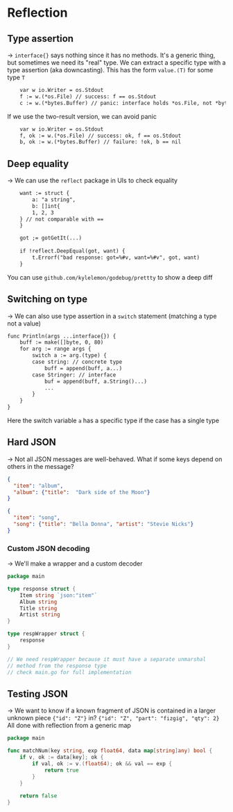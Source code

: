 # Reflection

## Type assertion

→ `interface{}` says nothing since it has no methods. It's a generic thing, but sometimes
we need its "real" type. We can extract a specific type with a type assertion (aka downcasting).
This has the form `value.(T)` for some type `T`

```txt
    var w io.Writer = os.Stdout
	f := w.(*os.File) // success: f == os.Stdout
	c := w.(*bytes.Buffer) // panic: interface holds *os.File, not *bytes.Buffer
```
If we use the two-result version, we can avoid panic

```txt
    var w io.Writer = os.Stdout
	f, ok := w.(*os.File) // success: ok, f == os.Stdout
	b, ok := w.(*bytes.Buffer) // failure: !ok, b == nil
```

## Deep equality

→ We can use the `reflect` package in UIs to check equality

```txt
    want := struct {
		a: "a string",
		b: []int{
		1, 2, 3
	} // not comparable with ==
	}

	got ;= gotGetIt(...)
	
	if !reflect.DeepEqual(got, want) {
		t.Errorf("bad response: got=%#v, want=%#v", got, want)
    }
```
You can use `github.com/kylelemon/godebug/prettty` to show a deep diff

## Switching on type

→ We can also use type assertion in a `switch` statement (matching a type not a value)

```txt
func Println(args ...interface{}) {
    buff := make([]byte, 0, 80)
	for arg := range args {
		switch a := arg.(type) {
		case string: // concrete type
            buff = append(buff, a...)
		case Stringer: // interface
			buf = append(buff, a.String()...)
			...
		}
    }
}
```
Here the switch variable `a` has a specific type if the case has a single type

## Hard JSON

→ Not all JSON messages are well-behaved. What if some keys depend on others in the message?

```json
{
  "item": "album",
  "album": {"title":  "Dark side of the Moon"}
}
```
```json
{
  "item": "song",
  "song": {"title": "Bella Donna", "artist": "Stevie Nicks"}
}
```

### Custom JSON decoding
→ We'll make a wrapper and a custom decoder

```go
package main

type response struct {
    Item string `json:"item"`
	Album string
	Title string
	Artist string
}

type respWrapper struct {
	response
}

// We need respWrapper because it must have a separate unmarshal
// method from the response type
// check main.go for full implementation
```

## Testing JSON
→ We want to know if a known fragment of JSON is contained in a larger unknown piece
`{"id": "Z"}` in? `{"id": "Z", "part": "fizgig", "qty": 2}` 
All done with reflection from a generic map

```go
package main

func matchNum(key string, exp float64, data map[string]any) bool {
    if v, ok := data[key]; ok {
		if val, ok := v.(float64); ok && val == exp {
			return true
        }
    }
	
	return false
}
```
